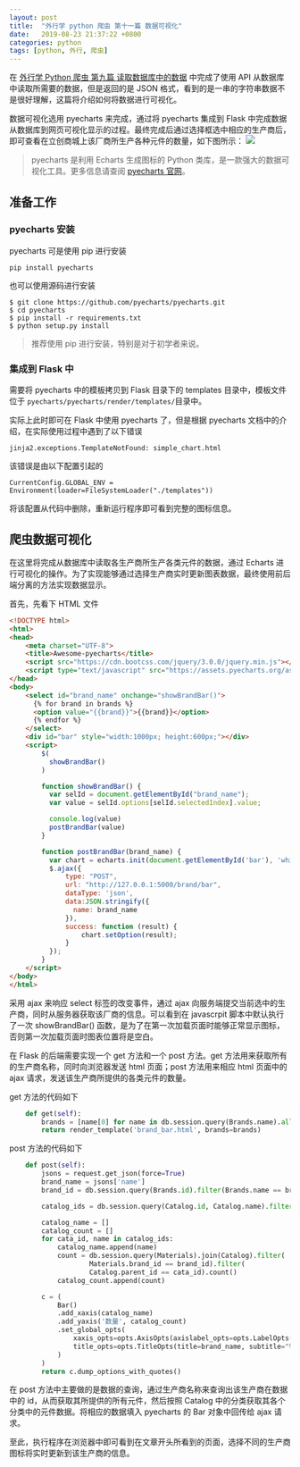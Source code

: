 ```yaml
---
layout: post
title:  "外行学 python 爬虫 第十一篇 数据可视化"
date:   2019-08-23 21:37:22 +0800
categories: python
tags: [python, 外行, 爬虫]
---
```

在 [外行学 Python 爬虫 第九篇 读取数据库中的数据](https://mp.weixin.qq.com/s/ZPn3qXBVURtpKXGvtAU2nA) 中完成了使用 API 从数据库中读取所需要的数据，但是返回的是 JSON 格式，看到的是一串的字符串数据不是很好理解，这篇将介绍如何将数据进行可视化。

数据可视化选用 pyecharts 来完成，通过将 pyecharts 集成到 Flask 中完成数据从数据库到网页可视化显示的过程。最终完成后通过选择框选中相应的生产商后，即可查看在立创商城上该厂商所生产各种元件的数量，如下图所示：
![](https://lg-8wz4hass-1252833766.cos.ap-shanghai.myqcloud.com/pic/屏幕快照2019-08-23下午8.07.06.png)

> pyecharts 是利用 Echarts 生成图标的 Python 类库，是一款强大的数据可视化工具。更多信息请查阅 [pyecharts 官网](https://pyecharts.org/#/)。

## 准备工作

### pyecharts 安装
pyecharts 可是使用 pip 进行安装
```shell
pip install pyecharts
```
也可以使用源码进行安装
```shell
$ git clone https://github.com/pyecharts/pyecharts.git
$ cd pyecharts
$ pip install -r requirements.txt
$ python setup.py install
```
> 推荐使用 pip 进行安装，特别是对于初学者来说。

### 集成到 Flask 中
需要将 pyecharts 中的模板拷贝到 Flask 目录下的 templates 目录中，模板文件位于 ```pyecharts/pyecharts/render/templates/```目录中。

实际上此时即可在 Flask 中使用 pyecharts 了，但是根据 pyecharts 文档中的介绍，在实际使用过程中遇到了以下错误
```shell
jinja2.exceptions.TemplateNotFound: simple_chart.html
```
该错误是由以下配置引起的
```shell
CurrentConfig.GLOBAL_ENV = Environment(loader=FileSystemLoader("./templates"))
```
将该配置从代码中删除，重新运行程序即可看到完整的图标信息。

## 爬虫数据可视化
在这里将完成从数据库中读取各生产商所生产各类元件的数据，通过 Echarts 进行可视化的操作。为了实现能够通过选择生产商实时更新图表数据，最终使用前后端分离的方法实现数据显示。

首先，先看下 HTML 文件
```HTML
<!DOCTYPE html>
<html>
<head>
    <meta charset="UTF-8">
    <title>Awesome-pyecharts</title>
    <script src="https://cdn.bootcss.com/jquery/3.0.0/jquery.min.js"></script>
    <script type="text/javascript" src="https://assets.pyecharts.org/assets/echarts.min.js"></script>
</head>
<body>
    <select id="brand_name" onchange="showBrandBar()">
      {% for brand in brands %}
      <option value="{{brand}}">{{brand}}</option>
      {% endfor %}
    </select>
    <div id="bar" style="width:1000px; height:600px;"></div>
    <script>
        $(
          showBrandBar()
        )

        function showBrandBar() {
          var selId = document.getElementById("brand_name");
          var value = selId.options[selId.selectedIndex].value;

          console.log(value)
          postBrandBar(value)
        }

        function postBrandBar(brand_name) {
          var chart = echarts.init(document.getElementById('bar'), 'white', {renderer: 'canvas'});
          $.ajax({
              type: "POST",
              url: "http://127.0.0.1:5000/brand/bar",
              dataType: 'json',
              data:JSON.stringify({
                name: brand_name
              }),
              success: function (result) {
                  chart.setOption(result);
              }
          });
        }
    </script>
</body>
</html>
```
采用 ajax 来响应 select 标签的改变事件，通过 ajax 向服务端提交当前选中的生产商，同时从服务器获取该厂商的信息。可以看到在 javascrpit 脚本中默认执行了一次 showBrandBar() 函数，是为了在第一次加载页面时能够正常显示图标，否则第一次加载页面时图表位置将是空白。

在 Flask 的后端需要实现一个 get 方法和一个 post 方法。get 方法用来获取所有的生产商名称，同时向浏览器发送 html 页面；post 方法用来相应 html 页面中的 ajax 请求，发送该生产商所提供的各类元件的数量。

get 方法的代码如下
```python
    def get(self):
        brands = [name[0] for name in db.session.query(Brands.name).all()]
        return render_template('brand_bar.html', brands=brands)
```
post 方法的代码如下
```python
    def post(self):
        jsons = request.get_json(force=True)
        brand_name = jsons['name']
        brand_id = db.session.query(Brands.id).filter(Brands.name == brand_name).one()[0]

        catalog_ids = db.session.query(Catalog.id, Catalog.name).filter(Catalog.parent_id==None).all()

        catalog_name = []
        catalog_count = []
        for cata_id, name in catalog_ids:
            catalog_name.append(name)
            count = db.session.query(Materials).join(Catalog).filter(
                    Materials.brand_id == brand_id).filter(
                    Catalog.parent_id == cata_id).count()
            catalog_count.append(count)

        c = (
            Bar()
            .add_xaxis(catalog_name)
            .add_yaxis('数量', catalog_count)
            .set_global_opts(
                xaxis_opts=opts.AxisOpts(axislabel_opts=opts.LabelOpts(rotate=-90)),
                title_opts=opts.TitleOpts(title=brand_name, subtitle="物料数量"),
            )
        )
        return c.dump_options_with_quotes()
```
在 post 方法中主要做的是数据的查询，通过生产商名称来查询出该生产商在数据中的 id，从而获取其所提供的所有元件，然后按照 Catalog 中的分类获取其各个分类中的元件数据。将相应的数据填入 pyecharts 的 Bar 对象中回传给 ajax 请求。

至此，执行程序在浏览器中即可看到在文章开头所看到的页面，选择不同的生产商图标将实时更新到该生产商的信息。

